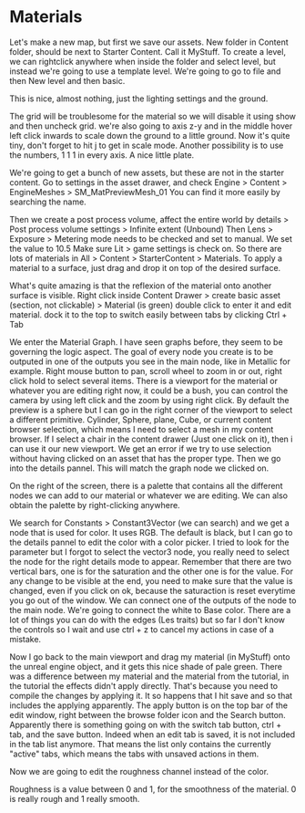 # Materials

Let's make a new map, but first we save our assets.
New folder in Content folder, should be next to Starter Content.
Call it MyStuff.
To create a level, we can rightclick anywhere when inside the folder and select level, but instead
we're going to use a template level.
We're going to go to file and then New level and then basic.

This is nice, almost nothing, just the lighting settings and the ground.

The grid will be troublesome for the material so we will disable it using show and then uncheck grid.
we're also going to axis z-y and in the middle hover left click inwards to scale down the ground to a little ground.
Now it's quite tiny, don't forget to hit j to get in scale mode.
Another possibility is to use the numbers, 1 1 1 in every axis.
A nice little plate.

We're going to get a bunch of new assets, but these are not in the starter content.
Go to settings in the asset drawer, and check Engine > Content > EngineMeshes > SM_MatPreviewMesh_01
You can find it more easily by searching the name.

Then we create a post process volume, affect the entire world by details > Post process volume settings > Infinite extent (Unbound)
Then Lens > Exposure > Metering mode needs to be checked and set to manual. We set the value to 10.5
Make sure Lit > game settings is check on.
So there are lots of materials in All > Content > StarterContent > Materials.
To apply a material to a surface, just drag and drop it on top of the desired surface.

What's quite amazing is that the reflexion of the material onto another surface is visible.
Right click inside Content Drawer > create basic asset (section, not clickable) > Material (is green)
double click to enter it and edit material.
dock it to the top to switch easily between tabs by clicking Ctrl + Tab

We enter the Material Graph. I have seen graphs before, they seem to be governing the logic aspect.
The goal of every node you create is to be outputed in one of the outputs you see in the main node, like in Metallic for example.
Right mouse button to pan, scroll wheel to zoom in or out, right click hold to select several items.
There is a viewport for the material or whatever you are editing right now, it could be a bush, you can control the camera by using left click
and the zoom by using right click.
By default the preview is a sphere but I can go in the right corner of the viewport to select a different primitive.
Cylinder, Sphere, plane, Cube, or current content browser selection, which means I need to select a mesh in my content browser.
If I select a chair in the content drawer (Just one click on it), then i can use it our new viewport.
We get an error if we try to use selection without having clicked on an asset that has the proper type.
Then we go into the details pannel. This will match the graph node we clicked on.

On the right of the screen, there is a palette that contains all the different nodes we can add to our material or whatever we are editing.
We can also obtain the palette by right-clicking anywhere.

We search for Constants > Constant3Vector (we can search)
and we get a node that is used for color.
It uses RGB.
The default is black, but I can go to the details pannel to edit the color with a color picker.
I tried to look for the parameter but I forgot to select the vector3 node, you really need to select the node for the right details mode to appear.
Remember that there are two vertical bars, one is for the saturation and the other one is for the value. For any change to be visible at the end, you need
to make sure that the value is changed, even if you click on ok, because the saturaction is reset everytime you go out of the window.
We can connect one of the outputs of the node to the main node. We're going to connect the white to Base color. There are a lot of things you can do with the edges (Les traits) but so far I don't know the controls so I wait and use ctrl + z to cancel my actions in case of a mistake.

Now I go back to the main viewport and drag my material (in MyStuff) onto the unreal engine object, and it gets this nice shade of pale green.
There was a difference between my material and the material from the tutorial, in the tutorial the effects didn't apply directly. That's because you need to compile the changes by applying it. It so happens that I hit save and so that includes the applying apparently.
The apply button is on the top bar of the edit window, right between the browse folder icon and the Search button.
Apparently there is something going on with the switch tab button, ctrl + tab, and the save button. Indeed when an edit tab is saved, it is not included in the tab list anymore. That means the list only contains the currently "active" tabs, which means the tabs with unsaved actions in them.

Now we are going to edit the roughness channel instead of the color.

Roughness is a value between 0 and 1, for the smoothness of the material. 0 is really rough and 1 really smooth.
